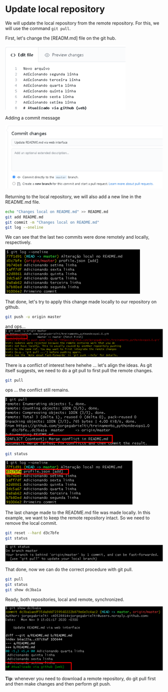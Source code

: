 # Update local repository

We will update the local repository from the remote repository. For this, we will use the command `git pull`.

First, let's change the [READM.md] file on the git hub.

![changes in github web](img/git_pull/changes_github_web.png)

Adding a commit message

![changes in github web](img/git_pull/commit_changes_git_hub_web.png)

Returning to the local repository, we will also add a new line in the README.md file.

```bash
echo "Changes local on README.md" >> README.md
git add README.md
git commit -m "Changes local on README.md"
git log --oneline
```

We can see that the last two commits were done remotely and locally, respectively.

![changes in github web](img/git_pull/git_log.png)

That done, let's try to apply this change made locally to our repository on github.

```bash
git push -u origin master
```

and ops...
![changes in github web](img/gitpull/../git_pull/rejected.png)

There is a conflict of interest here hehehe ... let's align the ideas. As git itself suggests, we need to do a git pull to first pull the remote changes.

```bash
git pull
```

ops ... the conflict still remains.

![changes in github web](img/git_pull/gitpull.png)

```bash
git status
```

![changes in github web](img/git_pull/git_log_ignore.png)

The last change made to the README.md file was made locally. In this example, we want to keep the remote repository intact. So we need to remove the local commit.

```bash
git reset --hard d3c7bfe
git status
```

![changes in github web](img/git_pull/git_status.png)

That done, now we can do the correct procedure with git pull.
```bash
git pull 
git status
git show dc3ba1a
```

Ready, both repositories, local and remote, synchronized.

![changes in github web](img/git_pull/git_show.png)

**Tip**: whenever you need to download a remote repository, do git pull first and then make changes and then perform git push.